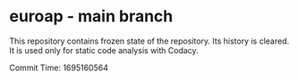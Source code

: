 # euroap - main branch

This repository contains frozen state of the repository.
Its history is cleared. It is used only for static code
analysis with Codacy.

Commit Time: 1695160564